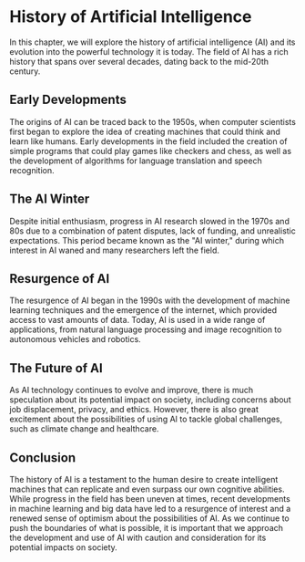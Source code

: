 History of Artificial Intelligence
=====================================================================================================

In this chapter, we will explore the history of artificial intelligence (AI) and its evolution into the powerful technology it is today. The field of AI has a rich history that spans over several decades, dating back to the mid-20th century.

Early Developments
------------------

The origins of AI can be traced back to the 1950s, when computer scientists first began to explore the idea of creating machines that could think and learn like humans. Early developments in the field included the creation of simple programs that could play games like checkers and chess, as well as the development of algorithms for language translation and speech recognition.

The AI Winter
-------------

Despite initial enthusiasm, progress in AI research slowed in the 1970s and 80s due to a combination of patent disputes, lack of funding, and unrealistic expectations. This period became known as the "AI winter," during which interest in AI waned and many researchers left the field.

Resurgence of AI
----------------

The resurgence of AI began in the 1990s with the development of machine learning techniques and the emergence of the internet, which provided access to vast amounts of data. Today, AI is used in a wide range of applications, from natural language processing and image recognition to autonomous vehicles and robotics.

The Future of AI
----------------

As AI technology continues to evolve and improve, there is much speculation about its potential impact on society, including concerns about job displacement, privacy, and ethics. However, there is also great excitement about the possibilities of using AI to tackle global challenges, such as climate change and healthcare.

Conclusion
----------

The history of AI is a testament to the human desire to create intelligent machines that can replicate and even surpass our own cognitive abilities. While progress in the field has been uneven at times, recent developments in machine learning and big data have led to a resurgence of interest and a renewed sense of optimism about the possibilities of AI. As we continue to push the boundaries of what is possible, it is important that we approach the development and use of AI with caution and consideration for its potential impacts on society.
